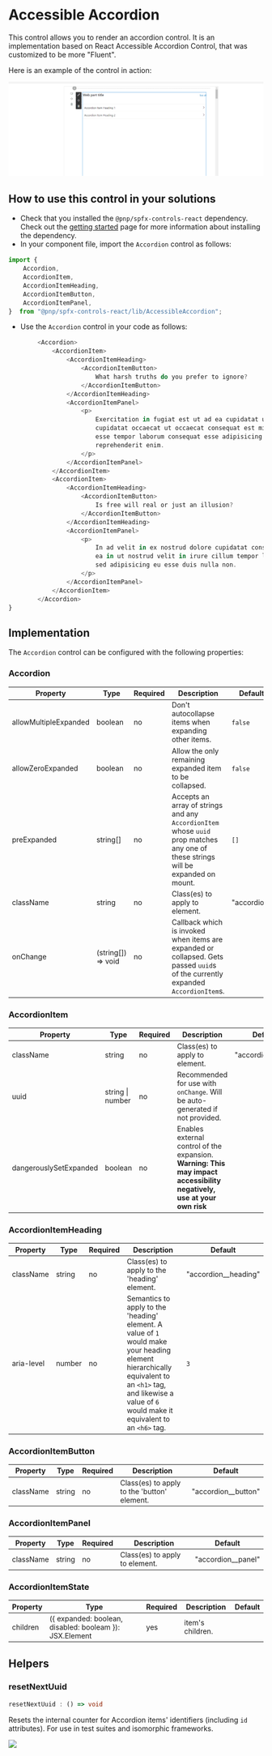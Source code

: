 # Accessible Accordion

This control allows you to render an accordion control. It is an implementation based on React Accessible Accordion Control, that was customized to be more "Fluent".

Here is an example of the control in action:

![Accessible Accordion control](../../assets/AccessibleAccordion.gif)

## How to use this control in your solutions

- Check that you installed the `@pnp/spfx-controls-react` dependency. Check out the [getting started](../../#getting-started) page for more information about installing the dependency.
- In your component file, import the `Accordion` control as follows:

```TypeScript
import {
    Accordion,
    AccordionItem,
    AccordionItemHeading,
    AccordionItemButton,
    AccordionItemPanel,
}  from "@pnp/spfx-controls-react/lib/AccessibleAccordion";

```

- Use the `Accordion` control in your code as follows:

```TypeScript
        <Accordion>
            <AccordionItem>
                <AccordionItemHeading>
                    <AccordionItemButton>
                        What harsh truths do you prefer to ignore?
                    </AccordionItemButton>
                </AccordionItemHeading>
                <AccordionItemPanel>
                    <p>
                        Exercitation in fugiat est ut ad ea cupidatat ut in
                        cupidatat occaecat ut occaecat consequat est minim minim
                        esse tempor laborum consequat esse adipisicing eu
                        reprehenderit enim.
                    </p>
                </AccordionItemPanel>
            </AccordionItem>
            <AccordionItem>
                <AccordionItemHeading>
                    <AccordionItemButton>
                        Is free will real or just an illusion?
                    </AccordionItemButton>
                </AccordionItemHeading>
                <AccordionItemPanel>
                    <p>
                        In ad velit in ex nostrud dolore cupidatat consectetur
                        ea in ut nostrud velit in irure cillum tempor laboris
                        sed adipisicing eu esse duis nulla non.
                    </p>
                </AccordionItemPanel>
            </AccordionItem>
        </Accordion> 
}
```

## Implementation

The `Accordion` control can be configured with the following properties:


### Accordion

| Property | Type | Required | Description | Default |
| ---- | ---- | ---- | ---- | ---- |
| allowMultipleExpanded | boolean | no | Don't autocollapse items when expanding other items. | `false` |
| allowZeroExpanded | boolean | no | Allow the only remaining expanded item to be collapsed. | `false` |
| preExpanded | string[] | no | Accepts an array of strings and any `AccordionItem` whose `uuid` prop matches any one of these strings will be expanded on mount. | `[]` |
| className | string | no | Class(es) to apply to element. | "accordion" |
| onChange | (string[]) => void | no | Callback which is invoked when items are expanded or collapsed. Gets passed `uuid`s of the currently expanded `AccordionItem`s. | |



### AccordionItem

| Property | Type | Required | Description | Default |
| ---- | ---- | ---- | ---- | ---- |
| className | string | no | Class(es) to apply to element. | "accordion__item" |
| uuid | string \| number | no | Recommended for use with `onChange`. Will be auto-generated if not provided. | |
| dangerouslySetExpanded | boolean | no | Enables external control of the expansion. **Warning: This may impact accessibility negatively, use at your own risk** | |


### AccordionItemHeading

| Property | Type | Required | Description | Default |
| ---- | ---- | ---- | ---- | ---- |
| className | string | no | Class(es) to apply to the 'heading' element. | "accordion__heading" |
| aria-level | number | no | Semantics to apply to the 'heading' element. A value of `1` would make your heading element hierarchically equivalent to an `<h1>` tag, and likewise a value of `6` would make it equivalent to an `<h6>` tag. | `3` |

### AccordionItemButton

| Property | Type | Required | Description | Default |
| ---- | ---- | ---- | ---- | ---- |
| className | string | no | Class(es) to apply to the 'button' element. | "accordion__button" |


### AccordionItemPanel

| Property | Type | Required | Description | Default |
| ---- | ---- | ---- | ---- | ---- |
| className | string | no | Class(es) to apply to element. | "accordion__panel" |


### AccordionItemState

| Property | Type | Required | Description | Default |
| ---- | ---- | ---- | ---- | ---- |
| children | ({ expanded: boolean, disabled: booleam }): JSX.Element | yes | item's children. | |


## Helpers

### resetNextUuid

```typescript
resetNextUuid : () => void
```

Resets the internal counter for Accordion items' identifiers (including `id`
attributes). For use in test suites and isomorphic frameworks.


![](https://telemetry.sharepointpnp.com/sp-dev-fx-controls-react/wiki/controls/AccessibleAccordion)
